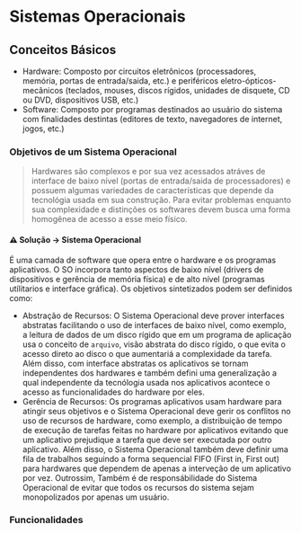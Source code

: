 # Sistemas Operacionais

## Conceitos Básicos
- Hardware: Composto por circuitos eletrônicos (processadores, memória, portas de entrada/saida, etc.) e periféricos eletro-ópticos-mecânicos (teclados, mouses, discos rígidos, unidades de disquete, CD ou DVD, dispositivos USB, etc.)
- Software: Composto por programas destinados ao usuário do sistema com finalidades destintas (editores de texto, navegadores de internet, jogos, etc.)

### Objetivos de um Sistema Operacional
> Hardwares são complexos e por sua vez acessados atráves de interface de baixo nível (portas de entrada/saida de processadores) e possuem algumas variedades de características que depende da tecnológia usada em sua construção. Para evitar problemas enquanto sua complexidade e distinções os softwares devem busca uma forma homogênea de acesso a esse meio físico.

#### ⚠️ Solução -> Sistema Operacional
É uma camada de software que opera entre o hardware e os programas aplicativos. O SO incorpora tanto aspectos de baixo nível (drivers de dispositivos e gerência de memória física) e de alto nível (programas utílitarios e interface gráfica). Os objetivos sintetizados podem ser definidos como:
- Abstração de Recursos: O Sistema Operacional deve prover interfaces abstratas facilitando o uso de interfaces de baixo nível, como exemplo, a leitura de dados de um disco rígido que em um programa de aplicação usa o conceito de `arquivo`, visão abstrata do disco rígido, o que evita o acesso direto ao disco o que aumentariá a complexidade da tarefa. Além disso, com interface abstratas os aplicativos se tornam independentes dos hardwares e também defini uma generalização a qual independente da tecnólogia usada nos aplicativos acontece o acesso as funcionalidades do hardware por eles.
- Gerência de Recursos: Os programas aplicativos usam hardware para atingir seus objetivos e o Sistema Operacional deve gerir os conflitos no uso de recursos de hardware, como exemplo, a distribuição de tempo de execução de tarefas feitas no hardware por aplicativos evitando que um aplicativo prejudique a tarefa que deve ser executada por outro aplicativo. Além disso, o Sistema Operacional também deve definir uma fila de trabalhos seguindo a forma sequencial FIFO (First in, First out) para hardwares que dependem de apenas a interveção de um aplicativo por vez. Outrossim, Também é de responsábilidade do Sistema Operacional de evitar que todos os recursos do sistema sejam monopolizados por apenas um usuário.

### Funcionalidades

